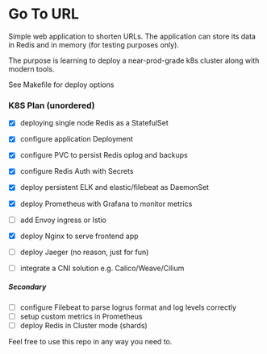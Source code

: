 # Go To URL

Simple web application to shorten URLs.
The application can store its data in Redis and in memory (for testing purposes only).

The purpose is learning to deploy a near-prod-grade k8s cluster along with modern tools.

See Makefile for deploy options

### K8S Plan (unordered)

 - [x] deploying single node Redis as a StatefulSet
 - [x] configure application Deployment
 - [x] configure PVC to persist Redis oplog and backups
 - [x] configure Redis Auth with Secrets
 - [x] deploy persistent ELK and elastic/filebeat as DaemonSet
 - [x] deploy Prometheus with Grafana to monitor metrics
 - [ ] add Envoy ingress or Istio
 - [x] deploy Nginx to serve frontend app
 - [ ] deploy Jaeger (no reason, just for fun)
 - [ ] integrate a CNI solution e.g. Calico/Weave/Cilium
 

##### Secondary
 - [ ] configure Filebeat to parse logrus format and log levels correctly
 - [ ] setup custom metrics in Prometheus
 - [ ] deploy Redis in Cluster mode (shards)

Feel free to use this repo in any way you need to.
